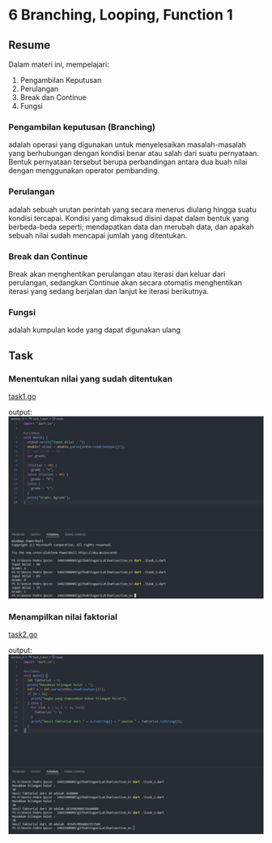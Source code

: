 # 6 Branching, Looping, Function 1

## Resume

Dalam materi ini, mempelajari:

1. Pengambilan Keputusan
2. Perulangan
3. Break dan Continue
4. Fungsi

### Pengambilan keputusan (Branching)

adalah operasi yang digunakan untuk menyelesaikan masalah-masalah yang berhubungan dengan kondisi benar atau salah dari suatu pernyataan. Bentuk pernyataan tersebut berupa perbandingan antara dua buah nilai dengan menggunakan operator pembanding.

### Perulangan

adalah sebuah urutan perintah yang secara menerus diulang hingga suatu kondisi tercapai. Kondisi yang dimaksud disini dapat dalam bentuk yang berbeda-beda seperti; mendapatkan data dan merubah data, dan apakah sebuah nilai sudah mencapai jumlah yang ditentukan.

### Break dan Continue

Break akan menghentikan perulangan atau iterasi dan keluar dari perulangan, sedangkan Continue akan secara otomatis menghentikan iterasi yang sedang berjalan dan lanjut ke iterasi berikutnya.

### Fungsi

adalah kumpulan kode yang dapat digunakan ulang

## Task

### Menentukan nilai yang sudah ditentukan

[task1.go](./Praktikum/task1.go)

output:
![task1](./Screenshots/task_1.jpeg)

### Menampilkan nilai faktorial

[task2.go](./Praktikum/task2.go)

output:
![task2](./Screenshots/task_2.jpeg)
